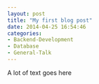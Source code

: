 ```yaml
---
layout: post
title: "My first blog post"
date: 2014-04-25 16:54:46
categories:
- Backend-Development
- Database
- General-Talk
---
```


A lot of text goes here
